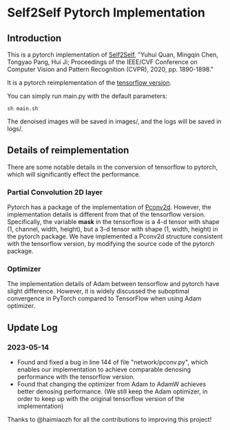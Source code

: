 # Self2Self Pytorch Implementation

## Introduction
This is a pytorch implementation of [Self2Self](https://openaccess.thecvf.com/content_CVPR_2020/papers/Quan_Self2Self_With_Dropout_Learning_Self-Supervised_Denoising_From_Single_Image_CVPR_2020_paper.pdf), "Yuhui Quan, Mingqin Chen, Tongyao Pang, Hui Ji; Proceedings of the IEEE/CVF Conference on Computer Vision and Pattern Recognition (CVPR), 2020, pp. 1890-1898."

It is a pytorch reimplementation of the [tensorflow version](https://github.com/scut-mingqinchen/self2self). 

You can simply run main.py with the default parameters:
```
sh main.sh
```
The denoised images will be saved in images/, and the logs will be saved in logs/.

## Details of reimplementation

There are some notable details in the conversion of tensorflow to pytorch, which will significantly effect the performance. 

### Partial Convolution 2D layer
Pytorch has a package of the implementation of [Pconv2d](https://github.com/DesignStripe/torch_pconv). However, the implementation details is different from that of the tensorflow version. Specifically, the variable **mask** in the tensorflow is a 4-d tensor with shape (1, channel, width, height), but a 3-d tensor with shape (1, width, height) in the pytorch package. We have implemented a Pconv2d structure consistent with the tensorflow version, by modifying the source code of the pytorch package. 

### Optimizer
The implementation details of Adam between tensorflow and pytorch have slight difference. However, it is widely discussed the suboptimal convergence in PyTorch compared to TensorFlow when using Adam optimizer. 

## Update Log

### 2023-05-14 
- Found and fixed a bug in line 144 of file "network/pconv.py", which enables our implementation to achieve comparable denosing performance with the tensorflow version. 
- Found that changing the optimizer from Adam to AdamW achieves better denosing performance. (We still keep the Adam optimizer, in order to keep up with the original tensorflow version of the implementation)

Thanks to @haimiaozh for all the contributions to improving this project! 
